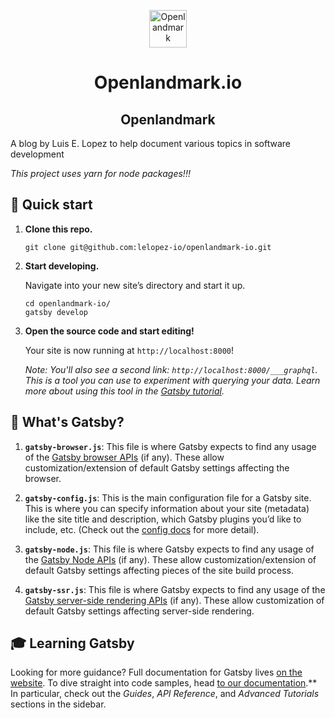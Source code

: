 <p align="center">
  <a href="https://www.openlandmark.io/">
    <img alt="Openlandmark" src="https://res-5.cloudinary.com/hgyogip9d/image/upload/q_auto/v1/ghost-blog-images/icon-final.png" width="60" />
  </a>
</p>

<h1 align="center">
    Openlandmark.io
</h1>
<h2 align="center">
    Openlandmark
</h2>

A blog by Luis E. Lopez to help document various topics in software development

_This project uses yarn for node packages!!!_

## 🚀 Quick start

1.  **Clone this repo.**

    ```shell
    git clone git@github.com:lelopez-io/openlandmark-io.git
    ```

1.  **Start developing.**

    Navigate into your new site’s directory and start it up.

    ```shell
    cd openlandmark-io/
    gatsby develop
    ```

1.  **Open the source code and start editing!**

    Your site is now running at `http://localhost:8000`!

    _Note: You'll also see a second link: _`http://localhost:8000/___graphql`_. This is a tool you can use to experiment with querying your data. Learn more about using this tool in the [Gatsby tutorial](https://www.gatsbyjs.com/tutorial/part-five/#introducing-graphiql)._

## 🧐 What's Gatsby?

1.  **`gatsby-browser.js`**: This file is where Gatsby expects to find any usage of the [Gatsby browser APIs](https://www.gatsbyjs.com/docs/browser-apis/) (if any). These allow customization/extension of default Gatsby settings affecting the browser.

2.  **`gatsby-config.js`**: This is the main configuration file for a Gatsby site. This is where you can specify information about your site (metadata) like the site title and description, which Gatsby plugins you’d like to include, etc. (Check out the [config docs](https://www.gatsbyjs.com/docs/gatsby-config/) for more detail).

3.  **`gatsby-node.js`**: This file is where Gatsby expects to find any usage of the [Gatsby Node APIs](https://www.gatsbyjs.com/docs/node-apis/) (if any). These allow customization/extension of default Gatsby settings affecting pieces of the site build process.

4.  **`gatsby-ssr.js`**: This file is where Gatsby expects to find any usage of the [Gatsby server-side rendering APIs](https://www.gatsbyjs.com/docs/ssr-apis/) (if any). These allow customization of default Gatsby settings affecting server-side rendering.

## 🎓 Learning Gatsby

Looking for more guidance? Full documentation for Gatsby lives [on the website](https://www.gatsbyjs.com/). To dive straight into code samples, head [to our documentation](https://www.gatsbyjs.com/docs/).\*\* In particular, check out the _Guides_, _API Reference_, and _Advanced Tutorials_ sections in the sidebar.
